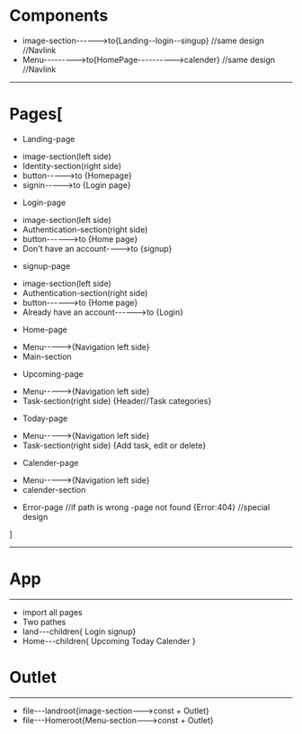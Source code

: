 # Components
* image-section------>to{Landing--login--singup} //same design //Navlink
* Menu--------->to{HomePage---------->calender} //same design //Navlink

_________________________________________________
# Pages[

* Landing-page
- image-section(left side)
- Identity-section(right side)
- button----->to {Homepage}
- signin----->to {Login page}
* Login-page
- image-section(left side)
- Authentication-section(right side)
- button------>to {Home page}
- Don't have an account---->to {signup}
* signup-page
- image-section(left side)
- Authentication-section(right side)
- button------>to {Home page}
- Already have an account------>to {Login}
* Home-page
- Menu----->{Navigation left side}
- Main-section
* Upcoming-page
- Menu----->{Navigation left side}
- Task-section(right side) {Header//Task categories}
* Today-page
- Menu----->{Navigation left side}
- Task-section(right side) {Add task, edit or delete}
* Calender-page
- Menu----->{Navigation left side}
- calender-section
* Error-page //if path is wrong
-page not found  {Error:404} //special design

]
_____________________________________________________________________________________
# App                                                                                             
----------
* import all pages
* Two pathes
* land---children{ Login  signup}
* Home---children{ Upcoming  Today  Calender }
# Outlet
-----------
* file---landroot{image-section--->const + Outlet}
* file---Homeroot{Menu-section--->const + Outlet}







